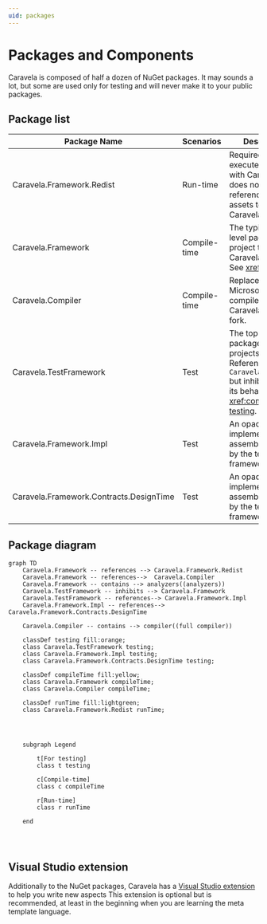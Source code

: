 ```yaml
---
uid: packages
---
```


# Packages and Components

Caravela is composed of half a dozen of NuGet packages. It may sounds a lot, but some are used only for testing and will never make it to your public packages.


## Package list

| Package Name | Scenarios | Description |
|--|--|--|
| Caravela.Framework.Redist | Run-time | Required to execute code built with Caravela, but does not contain or reference the assets to build with Caravela |
| Caravela.Framework | Compile-time | The typical top-level package for a project that uses Caravela aspects. See <xref:installing>.
| Caravela.Compiler | Compile-time | Replaces Microsoft's C# compiler by Caravela's own fork.
| Caravela.TestFramework | Test | The top-level package for test projects. References `Caravela.Framework` but inhibits most of its behaviors. See <xref:compile-time-testing>. |
| Caravela.Framework.Impl | Test | An opaque implementation assembly required by the test framework. |
| Caravela.Framework.Contracts.DesignTime | Test | An opaque implementation assembly  required by the test framework.. |

## Package diagram


```mermaid
graph TD
    Caravela.Framework -- references --> Caravela.Framework.Redist
    Caravela.Framework -- references-->  Caravela.Compiler
    Caravela.Framework -- contains --> analyzers((analyzers))
    Caravela.TestFramework -- inhibits --> Caravela.Framework
    Caravela.TestFramework -- references--> Caravela.Framework.Impl
    Caravela.Framework.Impl -- references--> Caravela.Framework.Contracts.DesignTime

    Caravela.Compiler -- contains --> compiler((full compiler))

    classDef testing fill:orange;
    class Caravela.TestFramework testing;
    class Caravela.Framework.Impl testing;
    class Caravela.Framework.Contracts.DesignTime testing;

    classDef compileTime fill:yellow;
    class Caravela.Framework compileTime;
    class Caravela.Compiler compileTime;

    classDef runTime fill:lightgreen;
    class Caravela.Framework.Redist runTime;

    


    subgraph Legend

        t[For testing]
        class t testing

        c[Compile-time]
        class c compileTime

        r[Run-time]
        class r runTime

    end




```

## Visual Studio extension

Additionally to the NuGet packages, Caravela has a [Visual Studio extension](https://marketplace.visualstudio.com/items?itemName=PostSharpTechnologies.caravela) to help you write new aspects This extension is optional but is recommended, at least in the beginning when you are learning the meta template language.